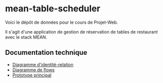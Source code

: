 # mean-table-scheduler

Voici le dépôt de données pour le cours de Projet-Web.

Il s'agit d'une application de gestion de réservation de tables de restaurant avec le stack MEAN.

## Documentation technique

- [Diagramme d'identité-relation](doc/er-diagram.md)
- [Diagramme de flows](doc/basic-flow-diagram.md)
- [Prototype principal](doc/prototypes.md)
